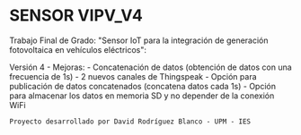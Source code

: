 # SENSOR VIPV_V4
Trabajo Final de Grado: "Sensor IoT para la integración de generación fotovoltaica en vehículos eléctricos": 

Versión 4 - Mejoras: 
	- Concatenación de datos (obtención de datos con una frecuencia de 1s)
	- 2 nuevos canales de Thingspeak
	- Opción para publicación de datos concatenados (concatena datos cada 1s)
	- Opción para almacenar los datos en memoria SD y no depender de la conexión WiFi


	Proyecto desarrollado por David Rodríguez Blanco - UPM - IES
	
